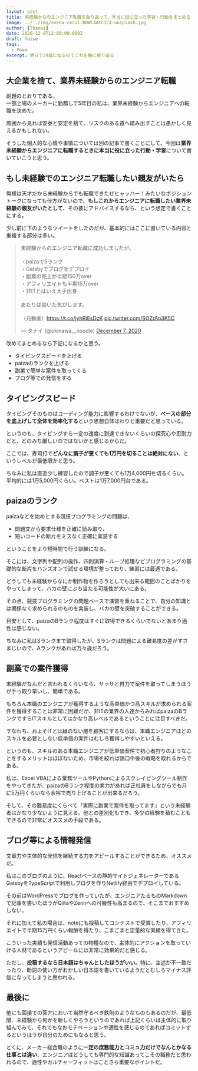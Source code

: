 ```yaml
---
layout: post
title: 未経験からのエンジニア転職を振り返って、本当に役に立った学習・行動をまとめる
image: ../../img/sneha-cecil-NOWC4AtCIC4-unsplash.jpg
author: [Thanai]
date: 2020-12-8T12:00:00.000Z
draft: false
tags:
  - Poem
excerpt: 明日で29歳になるのでこれを機に振り返る
---
```


## 大企業を捨て、業界未経験からのエンジニア転職

副題のとおりである。  
一部上場のメーカーに勤務して5年目の私は、業界未経験からエンジニアへの転職を決めた。

周囲から見れば安泰と安定を捨て、リスクのある道へ踏み出すことは愚かしく見えるかもしれない。

そうした個人的な心情や事情については別の記事で書くことにして、今回は**業界未経験からエンジニアに転職するときに本当に役に立った行動・学習**について書いていこうと思う。

## もし未経験でのエンジニア転職したい親友がいたら

俺様は天才だから未経験からでも転職できたぜヒャッハー！みたいなポジショントークになっても仕方がないので、**もしこれからエンジニアに転職したい業界未経験の親友がいたとして**、その彼にアドバイスするなら、という想定で書くことにする。

少し前に下のようなツイートをしたのだが、基本的にはここに書いている内容と重複する部分は多い。

<blockquote class="twitter-tweet"><p lang="ja" dir="ltr">未経験からのエンジニア転職に成功しましたが、<br><br>・paizaでSランク<br>・Gatsbyでブログをデプロイ<br>・副業の売上が半期150万over<br>・アフィリエイトも半期15万over<br>・非ITとはいえ大手出身<br><br>あたりは効いた気がします。<br><br>（元動画）<a href="https://t.co/jvhRiEsDzK">https://t.co/jvhRiEsDzK</a> <a href="https://t.co/SOZrAp3K5C">pic.twitter.com/SOZrAp3K5C</a></p>&mdash; タナイ (@okinawa__noodle) <a href="https://twitter.com/okinawa__noodle/status/1335781303489163266?ref_src=twsrc%5Etfw">December 7, 2020</a></blockquote>

改めてまとめるなら下記になるかと思う。

- タイピングスピードを上げる
- paizaのランクを上げる
- 副業で簡単な案件を取ってくる
- ブログ等での発信をする

## タイピングスピード

タイピングそのものはコーディング能力に影響するわけでないが、**ベースの部分を底上げして全体を効率化する**という思想自体はわりと重要だと思っている。

というのも、タイピングすら一定の速度に到達できないくらいの探究心や忍耐力だと、どのみち厳しいのではないかと感じるからだ。

ここでは、寿司打で**どんなに調子が悪くても1万円を切ることは絶対にない**、というレベルが最低限かと思う。

ちなみに私は直近少し練習したので調子が悪くても1万4,000円を切るくらい。平均的には1万5,000円くらい。ベストは1万7,000円台である。

## paizaのランク

paizaなどを始めとする競技プログラミングの問題は、

- 問題文から要求仕様を正確に読み取り、
- 短いコードの断片をミスなく正確に実装する

ということをより短時間で行う訓練になる。

そこには、文字列や配列の操作、四則演算・ループ処理などプログラミングの基礎的な断片をハンズオンで試せる環境が整っており、練習には最適である。

どうしても未経験からなにか制作物を作ろうとしても出来る範囲のことばかりをやってしまって、バカの壁にぶち当たる可能性が大いにある。

その点、競技プログラミングの問題ベースで演習を重ねることで、自分の知識とは関係なく求められるのものを実装し、バカの壁を突破することができる。

目安として、paizaのBランク程度はすぐに取得できるくらいでないとあまり適性は感じない。

ちなみに私はSランクまで取得したが、Sランクは問題による難易度の差がすさまじいので、Aランクがあれば万々歳だろう。

## 副業での案件獲得

未経験だなんだと言われるくらいなら、サッサと自力で案件を取ってしまうほうが手っ取り早いし、簡単である。

もちろん本職のエンジニアが獲得するような高単価かつ高スキルが求められる案件を獲得することは非常に困難だが、非ITの業界の人達からみればpaizaのBランクですらITスキルとしてはかなり高レベルであるということに注目すべきだ。

すなわち、およそITとは縁のない層を顧客にするならば、本職エンジニアほどのスキルを必要としない低単価の案件はむしろ獲得しやすいといえる。

というのも、スキルのある本職エンジニアが低単価案件で初心者狩りのようなことをするメリットはほぼないため、市場を絞れば鶏口牛後の戦略を取れるからである。

私は、Excel VBAによる業務ツールやPythonによるスクレイピングツール制作をやってきたが、paizaのBランク程度の実力があれば正社員をしながらでも月に5万円くらいなら余裕で売り上げることが出来るだろう。

そして、その難易度にくらべて「実際に副業で案件を取ってます」という未経験者はかなり少ないように見える。他との差別化もでき、多少の経験を積むこともできるので非常にオススメの手段である。

## ブログ等による情報発信

文章力や主体的な発信を継続する力をアピールすることができるため、オススメだ。

私はこのブログのように、Reactベースの静的サイトジェネレーターであるGatsbyをTypeScriptで利用しブログを作りNetlify経由でデプロイしている。

その前はWordPressでブログを作っていたが、エンジニアたるものMarkdownで記事を書いたほうがQiitaやZennへの可搬性も高まるので、そこまでおすすめしない。

それに加えて私の場合は、noteにも投稿してコンテストで受賞したり、アフィリエイトで半期15万円くらい報酬を得たり、こまごまと定量的な実績を得てきた。

こういった実績も発信活動あっての物種なので、主体的にアクションを取っていける人材であるというアピールには非常に効果的だと感じる。

ただし、**投稿するなら日本語はちゃんとしたほうがいい**。特に、主述が不一致だったり、助詞の使い方がおかしい日本語を書いているようだとむしろマイナス評価になってしまうと思われる。

## 最後に

他にも面接での答弁において当然守るべき鉄則のようなものもあるのだが、最低限、未経験から何かを新しくやろうというのであれば上記くらいは主体的に取り組んでみて、それでもなおモチベーションや適性を感じるのであればコミットするというほうが自分のためにもなると思う。

とくに、メーカー総合職のように**一定の庶務能力とコミュ力だけでなんとかなる仕事とは違い**、エンジニアはどうしても専門的な知識あってこその職務だと思われるので、適性やカルチャーフィットはことさら重要なポイントだ。
